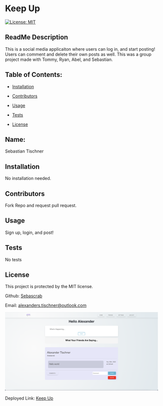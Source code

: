 # Keep Up
  [![License: MIT](https://img.shields.io/badge/License-MIT-yellow.svg)](https://opensource.org/licenses/MIT)
  ## ReadMe Description 

  This is a social media applicaiton where users can log in, and start posting! Users can comment and delete their own posts as well. This was a group project made with Tommy, Ryan, Abel, and Sebastian.  
  ## Table of Contents: 

  * [Installation](#installation) 

  * [Contributors](#contributors) 

  * [Usage](#usage) 

  * [Tests](#tests) 

  * [License](#license) 

  ## Name: 

  Sebastian Tischner

  ## Installation 

  No installation needed. 

  ## Contributors 

  Fork Repo and request pull request. 

  ## Usage 

  Sign up, login, and post! 
   
  ## Tests 

  No tests

  ## License 
 
  This project is protected by the MIT license.


  Github: [Sebascrab](https://github.com/Sebascrab) 

  Email: alexanders.tischner@outlook.com  

  ![Image Of Application](client/src/assets/images/Keep-Up-Screenshot.png)

  Deployed Link: [Keep Up](https://keep-up-project-3.herokuapp.com/) 

  

  

